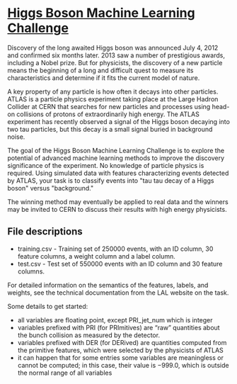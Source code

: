 # [Higgs Boson Machine Learning Challenge](https://www.kaggle.com/c/higgs-boson)

Discovery of the long awaited Higgs boson was announced July 4, 2012 and confirmed six months later. 2013 saw a number of prestigious awards, including a Nobel prize. But for physicists, the discovery of a new particle means the beginning of a long and difficult quest to measure its characteristics and determine if it fits the current model of nature.

A key property of any particle is how often it decays into other particles. ATLAS is a particle physics experiment taking place at the Large Hadron Collider at CERN that searches for new particles and processes using head-on collisions of protons of extraordinarily high energy. The ATLAS experiment has recently observed a signal of the Higgs boson decaying into two tau particles, but this decay is a small signal buried in background noise. 

The goal of the Higgs Boson Machine Learning Challenge is to explore the potential of advanced machine learning methods to improve the discovery significance of the experiment. No knowledge of particle physics is required. Using simulated data with features characterizing events detected by ATLAS, your task is to classify events into "tau tau decay of a Higgs boson" versus "background." 

The winning method may eventually be applied to real data and the winners may be invited to CERN to discuss their results with high energy physicists.

## File descriptions

- training.csv - Training set of 250000 events, with an ID column, 30 feature columns, a weight column and a label column.
- test.csv - Test set of 550000 events with an ID column and 30 feature columns.

For detailed information on the semantics of the features, labels, and weights, see the technical documentation from the LAL website on the task.

Some details to get started:

- all variables are floating point, except PRI_jet_num which is integer
- variables prefixed with PRI (for PRImitives) are “raw” quantities about the bunch collision as measured by the detector.
- variables prefixed with DER (for DERived) are quantities computed from the primitive features, which were selected by  the physicists of ATLAS
- it can happen that for some entries some variables are meaningless or cannot be computed; in this case, their value is −999.0, which is outside the normal range of all variables
